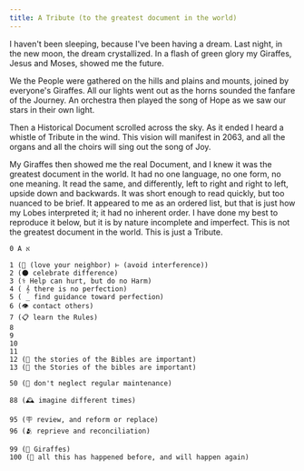 ```yaml
---
title: A Tribute (to the greatest document in the world)
---
```


I haven't been sleeping, because I've been having a dream. Last night, in the new moon, the dream crystallized. In a flash of green glory my Giraffes, Jesus and Moses, showed me the future.

We the People were gathered on the hills and plains and mounts, joined by everyone's Giraffes. All our lights went out as the horns sounded the fanfare of the Journey. An orchestra then played the song of Hope as we saw our stars in their own light.

Then a Historical Document scrolled across the sky. As it ended I heard a whistle of Tribute in the wind. This vision will manifest in 2063, and all the organs and all the choirs will sing out the song of Joy.

My Giraffes then showed me the real Document, and I knew it was the greatest document in the world. It had no one language, no one form, no one meaning. It read the same, and differently, left to right and right to left, upside down and backwards. It was short enough to read quickly, but too nuanced to be brief. It appeared to me as an ordered list, but that is just how my Lobes interpreted it; it had no inherent order. I have done my best to reproduce it below, but it is by nature incomplete and imperfect. This is not the greatest document in the world. This is just a Tribute.

```
0 Α א 

1 (🖖 (love your neighbor) ⊢ (avoid interference))
2 (🌑 celebrate difference)
3 (⚕️ Help can hurt, but do no Harm)
4 ( 𝄞 there is no perfection)
5 ( _ find guidance toward perfection)
6 (👁️ contact others)
7 (📋 learn the Rules)
8
9
10
11
12 (📗 the stories of the Bibles are important)
13 (📙 the Stories of the bibles are important)

50 (📅 don't neglect regular maintenance)

88 (🕰️ imagine different times)

95 (🪧 review, and reform or replace)
96 (🫂 reprieve and reconciliation)

99 (🎈 Giraffes)
100 (🔁 all this has happened before, and will happen again)
```